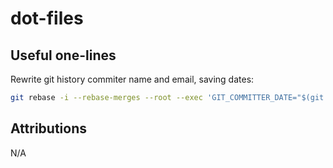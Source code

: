 # dot-files

## Useful one-lines

Rewrite git history commiter name and email, saving dates:

```sh
git rebase -i --rebase-merges --root --exec 'GIT_COMMITTER_DATE="$(git log -n 1 --format=%aD)" git commit --amend --reset-author --no-edit --date="$(git log -n 1 --format=%aD)"'
```

## Attributions

N/A
